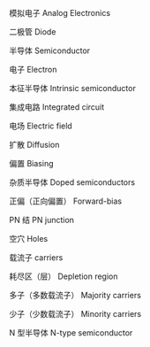模拟电子
Analog Electronics

二极管
Diode

半导体
Semiconductor

电子
Electron

本征半导体
Intrinsic semiconductor

集成电路
Integrated circuit

电场
Electric field

扩散
Diffusion

偏置
Biasing

杂质半导体
Doped semiconductors

正偏（正向偏置）
Forward-bias

PN 结
PN junction

空穴
Holes

载流子
carriers

耗尽区（层）
Depletion region

多子（多数载流子）
Majority carriers

少子（少数载流子）
Minority carriers

N 型半导体
N-type semiconductor
